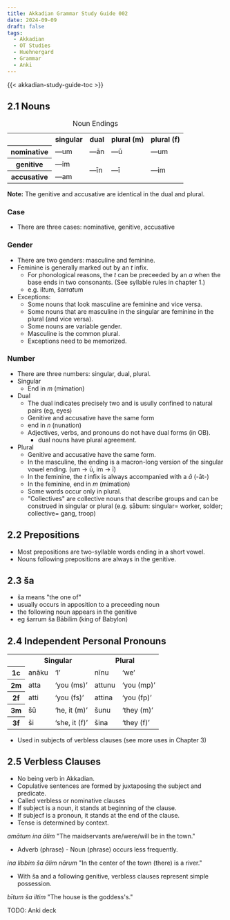 ```yaml
---
title: Akkadian Grammar Study Guide 002
date: 2024-09-09
draft: false
tags:
  - Akkadian
  - OT Studies
  - Huehnergard
  - Grammar
  - Anki
---
```


{{< akkadian-study-guide-toc >}}

<print-section>

## 2.1 Nouns

<table>
    <caption>Noun Endings</caption>
    <tr>
        <th></th>
        <th>singular</th>
        <th>dual</th>
        <th>plural (m)</th>
        <th>plural (f)</th>
    </tr>
    <tr>
        <th>nominative</th>
        <td>—um</td>
        <td>—ān</td>
        <td>—ū</td>
        <td>—um</td>
    </tr>
    <tr>
        <th>genitive</td>
        <td>—im</td>
        <td rowspan=2>—īn</td>
        <td rowspan=2>—ī</td>
        <td rowspan=2>—im</td>
    </tr>
    <tr>
        <th>accusative</th>
        <td>—am</td>
    </tr>
</table>

**Note:** The genitive and accusative are identical in the dual and plural.

### Case
- There are three cases: nominative, genitive, accusative

### Gender
- There are two genders: masculine and feminine.
- Feminine is generally marked out by an *t* infix. 
    - For phonological reasons, the *t* can be preceeded by an *a* when the base ends in two consonants. (See syllable rules in chapter 1.)
    - e.g. il*t*um, šarr*at*um
- Exceptions:
    - Some nouns that look masculine are feminine and vice versa.
    - Some nouns that are masculine in the singular are feminine in the plural (and vice versa).
    - Some nouns are variable gender.
    - Masculine is the common plural.
    - Exceptions need to be memorized.

### Number
- There are three numbers: singular, dual, plural.
- Singular
    - End in *m* (mimation)
- Dual
    - The dual indicates precisely two and is usully confined to natural pairs (eg, eyes)
    - Genitive and accusative have the same form
    - end in *n* (nunation)
    - Adjectives, verbs, and pronouns do not have dual forms (in OB).
        - dual nouns have plural agreement.
- Plural
    - Genitive and accusative have the same form.
    - In the masculine, the ending is a macron-long version of the singular vowel ending. (um -> ū, im -> ī)
    - In the feminine, the *t* infix is always accompanied with a *ā* (-āt-)
    - In the feminine, end in *m* (mimation)
    - Some words occur only in plural.
    - "Collectives" are collective nouns that describe groups and can be construed in singular or plural (e.g. ṣābum: singular= worker, solder; collective= gang, troop)

## 2.2 Prepositions

- Most prepositions are two-syllable words ending in a short vowel.
- Nouns following prepositions are always in the genitive.

## 2.3 ša

- ša means "the one of"
- usually occurs in apposition to a preceeding noun
- the following noun appears in the genitive
- eg šarrum ša Bābilim (king of Babylon)

## 2.4 Independent Personal Pronouns

<table>
    <tr>
        <th></th>
        <th colspan=2>Singular</th>
        <th colspan=2>Plural</th>
    </tr>
    <tr>
        <th>1c</th>
        <td>anāku</td>
        <td>‘I’</td>
        <td>nīnu</td>
        <td>‘we’</td>
    </tr>
    <tr>
        <th>2m</th>
        <td>atta</td>
        <td>‘you (ms)’</td>
        <td>attunu</td>
        <td>‘you (mp)’</td>
    </tr>
    <tr>
        <th>2f</th>
        <td>atti</td>
        <td>‘you (fs)’</td>
        <td>attina</td>
        <td>‘you (fp)’</td>
    </tr>
    <tr>
        <th>3m</th>
        <td>šū</td>
        <td>‘he, it (m)’</td>
        <td>šunu</td>
        <td>‘they (m)’</td>
    </tr>
    <tr>
        <th>3f</th>
        <td>ši</td>
        <td>‘she, it (f)’</td>
        <td>šina</td>
        <td>‘they (f)’</td>
    </tr>
</table>

- Used in subjects of verbless clauses (see more uses in Chapter 3)

## 2.5 Verbless Clauses

- No being verb in Akkadian.
- Copulative sentences are formed by juxtaposing the subject and predicate. 
- Called verbless or nominative clauses
- If subject is a noun, it stands at beginning of the clause.
- If subjecf is a pronoun, it stands at the end of the clause.
- Tense is determined by context.

*amātum ina ālim* "The maidservants are/were/will be in the town."

- Adverb (phrase) - Noun (phrase) occurs less frequently.

*ina libbim ša ālim nārum* "In the center of the town (there) is a river."

- With ša and a following genitive, verbless clauses represent simple possession.

*bītum ša iltim* "The house is the goddess's."

</print-section>

TODO: Anki deck
